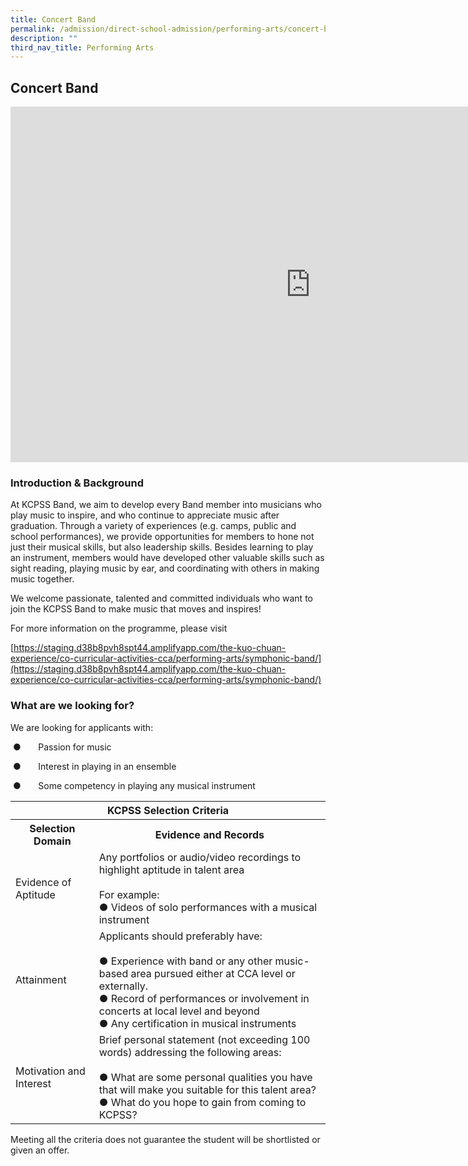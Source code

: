 ```yaml
---
title: Concert Band
permalink: /admission/direct-school-admission/performing-arts/concert-band/
description: ""
third_nav_title: Performing Arts
---
```

## Concert Band

<iframe allowfullscreen="true" height="569" width="960" frameborder="0" src="https://docs.google.com/presentation/d/e/2PACX-1vQ4CVtWlNlg1wfRlQsn_PXeQPoV8UCW3AYEAFZe3EaxjMd2fMRgSbNMt0ggGqaiUwri4ELW0dqV7M9o/embed?start=true&amp;loop=true&amp;delayms=3000"></iframe>

### Introduction &amp; Background


At KCPSS Band, we aim to develop every Band member into musicians who play music to inspire, and who continue to appreciate music after graduation. Through a variety of experiences (e.g. camps, public and school performances), we provide opportunities for members to hone not just their musical skills, but also leadership skills. Besides learning to play an instrument, members would have developed other valuable skills such as sight reading, playing music by ear, and coordinating with others in making music together.

We welcome passionate, talented and committed individuals who want to join the KCPSS Band to make music that moves and inspires!

For more information on the programme, please visit

[https://staging.d38b8pvh8spt44.amplifyapp.com/the-kuo-chuan-experience/co-curricular-activities-cca/performing-arts/symphonic-band/](https://staging.d38b8pvh8spt44.amplifyapp.com/the-kuo-chuan-experience/co-curricular-activities-cca/performing-arts/symphonic-band/)

### What are we looking for?


We are looking for applicants with:

&nbsp;●&nbsp;&nbsp;&nbsp;&nbsp;&nbsp;&nbsp;&nbsp;Passion for music

&nbsp;●&nbsp;&nbsp;&nbsp;&nbsp;&nbsp;&nbsp;&nbsp;Interest in playing in an ensemble

&nbsp;●&nbsp;&nbsp;&nbsp;&nbsp;&nbsp;&nbsp;&nbsp;Some competency in playing any musical instrument
 
 <table>
<thead>
  <tr>
    <th colspan="2">KCPSS Selection Criteria</th>
  </tr>
</thead>
<tbody>
  <tr>
    <th>Selection Domain</th>
    <th>Evidence and Records</th>
  </tr>
  <tr>
    <td>Evidence of Aptitude</td>
    <td>Any portfolios or audio/video recordings to highlight aptitude in talent area<br> <br>For example:<br>●       Videos of solo performances with a musical instrument</td>
  </tr>
  <tr>
    <td>Attainment</td>
    <td>Applicants should preferably have:<br> <br>●       Experience with band or any other music-based area pursued either at CCA level or externally.<br>●       Record of performances or involvement in concerts at local level and beyond<br>●       Any certification in musical instruments</td>
  </tr>
  <tr>
    <td>Motivation and Interest</td>
    <td>Brief personal statement (not exceeding 100 words) addressing the following areas:<br> <br>●       What are some personal qualities you have that will make you suitable for this talent area?<br>●       What do you hope to gain from coming to KCPSS?</td>
  </tr>
</tbody>
</table>

Meeting all the criteria does not guarantee the student will be shortlisted or given an offer.